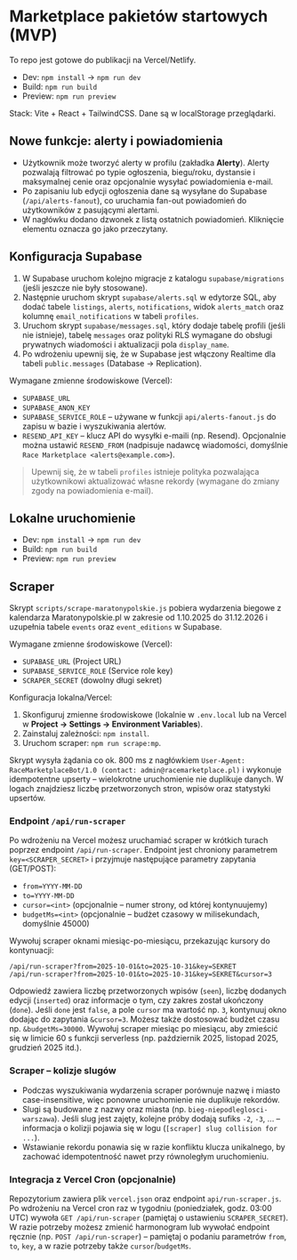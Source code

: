 # Marketplace pakietów startowych (MVP)

To repo jest gotowe do publikacji na Vercel/Netlify.
- Dev: `npm install` → `npm run dev`
- Build: `npm run build`
- Preview: `npm run preview`

Stack: Vite + React + TailwindCSS. Dane są w localStorage przeglądarki.

## Nowe funkcje: alerty i powiadomienia

- Użytkownik może tworzyć alerty w profilu (zakładka **Alerty**). Alerty pozwalają filtrować po typie ogłoszenia, biegu/roku,
  dystansie i maksymalnej cenie oraz opcjonalnie wysyłać powiadomienia e-mail.
- Po zapisaniu lub edycji ogłoszenia dane są wysyłane do Supabase (`/api/alerts-fanout`), co uruchamia fan-out powiadomień do
  użytkowników z pasującymi alertami.
- W nagłówku dodano dzwonek z listą ostatnich powiadomień. Kliknięcie elementu oznacza go jako przeczytany.

## Konfiguracja Supabase

1. W Supabase uruchom kolejno migracje z katalogu `supabase/migrations` (jeśli jeszcze nie były stosowane).
2. Następnie uruchom skrypt `supabase/alerts.sql` w edytorze SQL, aby dodać tabele `listings`, `alerts`, `notifications`, widok
   `alerts_match` oraz kolumnę `email_notifications` w tabeli `profiles`.
3. Uruchom skrypt `supabase/messages.sql`, który dodaje tabelę profili (jeśli nie istnieje), tabelę `messages` oraz polityki RLS
   wymagane do obsługi prywatnych wiadomości i aktualizacji pola `display_name`.
4. Po wdrożeniu upewnij się, że w Supabase jest włączony Realtime dla tabeli `public.messages` (Database → Replication).

Wymagane zmienne środowiskowe (Vercel):

- `SUPABASE_URL`
- `SUPABASE_ANON_KEY`
- `SUPABASE_SERVICE_ROLE` – używane w funkcji `api/alerts-fanout.js` do zapisu w bazie i wyszukiwania alertów.
- `RESEND_API_KEY` – klucz API do wysyłki e-maili (np. Resend). Opcjonalnie można ustawić `RESEND_FROM` (nadpisuje nadawcę
  wiadomości, domyślnie `Race Marketplace <alerts@example.com>`).

> Upewnij się, że w tabeli `profiles` istnieje polityka pozwalająca użytkownikowi aktualizować własne rekordy (wymagane do
> zmiany zgody na powiadomienia e-mail).

## Lokalne uruchomienie

- Dev: `npm install` → `npm run dev`
- Build: `npm run build`
- Preview: `npm run preview`

## Scraper

Skrypt `scripts/scrape-maratonypolskie.js` pobiera wydarzenia biegowe z kalendarza Maratonypolskie.pl w zakresie od
1.10.2025 do 31.12.2026 i uzupełnia tabele `events` oraz `event_editions` w Supabase.

Wymagane zmienne środowiskowe (Vercel):

- `SUPABASE_URL` (Project URL)
- `SUPABASE_SERVICE_ROLE` (Service role key)
- `SCRAPER_SECRET` (dowolny długi sekret)

Konfiguracja lokalna/Vercel:
1. Skonfiguruj zmienne środowiskowe (lokalnie w `.env.local` lub na Vercel w **Project → Settings → Environment Variables**).
2. Zainstaluj zależności: `npm install`.
3. Uruchom scraper: `npm run scrape:mp`.

Skrypt wysyła żądania co ok. 800 ms z nagłówkiem `User-Agent: RaceMarketplaceBot/1.0 (contact: admin@racemarketplace.pl)` i
wykonuje idempotentne upserty – wielokrotne uruchomienie nie duplikuje danych. W logach znajdziesz liczbę przetworzonych
stron, wpisów oraz statystyki upsertów.

### Endpoint `/api/run-scraper`

Po wdrożeniu na Vercel możesz uruchamiać scraper w krótkich turach poprzez endpoint `/api/run-scraper`. Endpoint jest
chroniony parametrem `key=<SCRAPER_SECRET>` i przyjmuje następujące parametry zapytania (GET/POST):

- `from=YYYY-MM-DD`
- `to=YYYY-MM-DD`
- `cursor=<int>` (opcjonalnie – numer strony, od której kontynuujemy)
- `budgetMs=<int>` (opcjonalnie – budżet czasowy w milisekundach, domyślnie 45000)

Wywołuj scraper oknami miesiąc-po-miesiącu, przekazując kursory do kontynuacji:

```
/api/run-scraper?from=2025-10-01&to=2025-10-31&key=SEKRET
/api/run-scraper?from=2025-10-01&to=2025-10-31&key=SEKRET&cursor=3
```

Odpowiedź zawiera liczbę przetworzonych wpisów (`seen`), liczbę dodanych edycji (`inserted`) oraz informacje o tym, czy
zakres został ukończony (`done`). Jeśli `done` jest `false`, a pole `cursor` ma wartość np. `3`, kontynuuj okno dodając do
zapytania `&cursor=3`. Możesz także dostosować budżet czasu np. `&budgetMs=30000`. Wywołuj scraper miesiąc po miesiącu,
aby zmieścić się w limicie 60 s funkcji serverless (np. październik 2025, listopad 2025, grudzień 2025 itd.).

### Scraper – kolizje slugów

- Podczas wyszukiwania wydarzenia scraper porównuje nazwę i miasto case-insensitive, więc ponowne uruchomienie nie duplikuje
  rekordów.
- Slugi są budowane z nazwy oraz miasta (np. `bieg-niepodleglosci-warszawa`). Jeśli slug jest zajęty, kolejne próby dodają
  sufiks `-2`, `-3`, ... – informacja o kolizji pojawia się w logu (`[scraper] slug collision for ...`).
- Wstawianie rekordu ponawia się w razie konfliktu klucza unikalnego, by zachować idempotentność nawet przy równoległym
  uruchomieniu.

### Integracja z Vercel Cron (opcjonalnie)

Repozytorium zawiera plik `vercel.json` oraz endpoint `api/run-scraper.js`. Po wdrożeniu na Vercel cron raz w tygodniu
(poniedziałek, godz. 03:00 UTC) wywoła `GET /api/run-scraper` (pamiętaj o ustawieniu `SCRAPER_SECRET`). W razie potrzeby
możesz zmienić harmonogram lub wywołać endpoint ręcznie (np. `POST /api/run-scraper`) – pamiętaj o podaniu parametrów
`from`, `to`, `key`, a w razie potrzeby także `cursor`/`budgetMs`.
